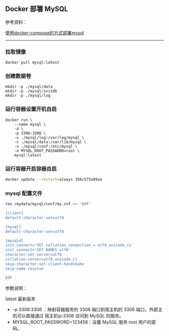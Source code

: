 ## Docker 部署 MySQL

参考资料：

[使用docker-compose的方式部署mysql](https://zhuanlan.zhihu.com/p/384330120)

---

### 拉取镜像

```shell
docker pull mysql:latest
```

### 创建数据卷

```shell
mkdir -p ./mysql/data
mkdir -p ./mysql/initdb
mkdir -p ./mysql/log
```

### 运行容器设置开机自启

```shell
docker run \
    --name mysql \
    -d \
    -p 3306:3306 \
    -v ./mysql/log:/var/log/mysql \
    -v ./mysql/data:/var/lib/mysql \
    -v ./mysql/conf:/etc/mysql \
    -e MYSQL_ROOT_PASSWORD=root \
    mysql:latest
```

### 运行容器开启容器自启

```sh
docker update --restart=always 356c575a09aa
```

### mysql 配置文件

```sh
tee /mydata/mysql/conf/my.cnf <<-'EOF'

[client]
default-character-set=utf8

[mysql]
default-character-set=utf8

[mysqld]
init_connect='SET collation_connection = utf8_unicode_ci' 
init_connect='SET NAMES utf8' 
character-set-server=utf8
collation-server=utf8_unicode_ci
skip-character-set-client-handshake
skip-name-resolve

EOF
```

参数说明：

latest 最新版本

* -p 3306:3306 ：映射容器服务的 3306 端口到宿主机的 3306 端口，外部主机可以直接通过 宿主机ip:3306 访问到 MySQL 的服务。
* MYSQL_ROOT_PASSWORD=123456：设置 MySQL 服务 root 用户的密码。
